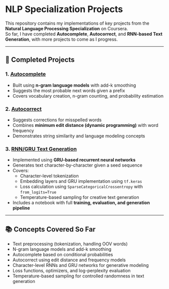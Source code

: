 # NLP Specialization Projects

This repository contains my implementations of key projects from the **Natural Language Processing Specialization** on Coursera.  
So far, I have completed **Autocomplete**, **Autocorrect**, and **RNN-based Text Generation**, with more projects to come as I progress.

---

## 🔹 Completed Projects

### 1. [Autocomplete](./autocomplete/)

- Built using **n-gram language models** with add-k smoothing
- Suggests the most probable next words given a prefix
- Covers vocabulary creation, n-gram counting, and probability estimation

### 2. [Autocorrect](./autocorrect/)

- Suggests corrections for misspelled words
- Combines **minimum edit distance (dynamic programming)** with word frequency
- Demonstrates string similarity and language modeling concepts

### 3. [RNN/GRU Text Generation](./rnn_language_model/)

- Implemented using **GRU-based recurrent neural networks**
- Generates text character-by-character given a seed sequence
- Covers:
  - Character-level tokenization
  - Embedding layers and GRU implementation using `tf.keras`
  - Loss calculation using `SparseCategoricalCrossentropy` with `from_logits=True`
  - Temperature-based sampling for creative text generation
- Includes a notebook with full **training, evaluation, and generation pipeline**

---

## 📚 Concepts Covered So Far

- Text preprocessing (tokenization, handling OOV words)
- N-gram language models and add-k smoothing
- Autocomplete based on conditional probabilities
- Autocorrect using edit distance and frequency models
- Character-level RNNs and GRU networks for generative modeling
- Loss functions, optimizers, and log-perplexity evaluation
- Temperature-based sampling for controlled randomness in text generation
